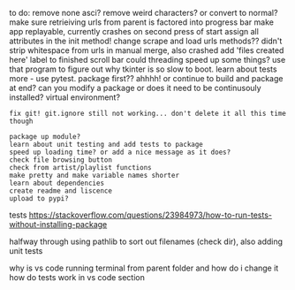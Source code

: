 to do:
    remove none asci? remove weird characters? or convert to normal? 
    make sure retrieiving urls from parent is factored into progress bar
    make app replayable, currently crashes on second press of start
    assign all attributes in the init method! change scrape and load urls methods??
    didn't strip whitespace from urls in manual merge, also crashed
    add 'files created here' label to finished scroll bar
    could threading speed up some things? use that program to figure out why tkinter is so slow to boot.
    learn about tests more - use pytest. package first?? ahhhh! or continue to build and package at end? can you modify a package or does it need to be continusouly installed? 
    virtual environment?

    fix git! git.ignore still not working... don't delete it all this time though

    package up module?
    learn about unit testing and add tests to package
    speed up loading time? or add a nice message as it does?
    check file browsing button
    check from artist/playlist functions
    make pretty and make variable names shorter
    learn about dependencies
    create readme and liscence
    upload to pypi?

tests
https://stackoverflow.com/questions/23984973/how-to-run-tests-without-installing-package

halfway through using pathlib to sort out filenames (check dir), also adding unit tests

why is vs code running terminal from parent folder and how do i change it
how do tests work in vs code section

